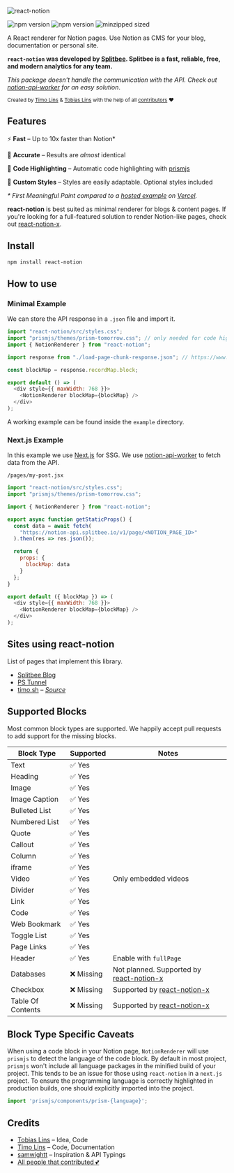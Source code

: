 ![react-notion](https://user-images.githubusercontent.com/1440854/79684011-6c948280-822e-11ea-9e23-1644903796fb.png)

![npm version](https://badgen.net/npm/v/react-notion) ![npm version](https://badgen.net/david/dep/splitbee/react-notion) ![minzipped sized](https://badgen.net/bundlephobia/minzip/react-notion)

A React renderer for Notion pages.
Use Notion as CMS for your blog, documentation or personal site.

**`react-notion` was developed by <a href="http://splitbee.io/">Splitbee</a>. Splitbee is a fast, reliable, free, and modern analytics for any team.**

_This package doesn't handle the communication with the API. Check out [notion-api-worker](https://github.com/splitbee/notion-api-worker) for an easy solution_.

<sub>Created by <a href="https://twitter.com/timolins">Timo Lins</a> & <a href="https://twitter.com/linstobias">Tobias Lins</a> with the help of all <a href="https://github.com/splitbee/react-notion/graphs/contributors">contributors</a> ❤️</sub>



## Features

⚡️ **Fast** – Up to 10x faster than Notion\*

🎯 **Accurate** – Results are _almost_ identical

🔮 **Code Highlighting** – Automatic code highlighting with [prismjs](https://prismjs.com/)

🎨 **Custom Styles** – Styles are easily adaptable. Optional styles included

_\* First Meaningful Paint compared to a [hosted example](http://react-notion-example.now.sh/) on [Vercel](https://vercel.com)._


**react-notion** is best suited as minimal renderer for blogs & content pages. If you're looking for a full-featured solution to render Notion-like pages, check out [react-notion-x](https://github.com/NotionX/react-notion-x).


## Install

```bash
npm install react-notion
```

## How to use

### Minimal Example

We can store the API response in a `.json` file and import it.

```js
import "react-notion/src/styles.css";
import "prismjs/themes/prism-tomorrow.css"; // only needed for code highlighting
import { NotionRenderer } from "react-notion";

import response from "./load-page-chunk-response.json"; // https://www.notion.so/api/v3/loadPageChunk

const blockMap = response.recordMap.block;

export default () => (
  <div style={{ maxWidth: 768 }}>
    <NotionRenderer blockMap={blockMap} />
  </div>
);
```

A working example can be found inside the `example` directory.

### Next.js Example

In this example we use [Next.js](https://github.com/zeit/next.js) for SSG. We use [notion-api-worker](https://github.com/splitbee/notion-api-worker) to fetch data from the API.

`/pages/my-post.jsx`

```js
import "react-notion/src/styles.css";
import "prismjs/themes/prism-tomorrow.css";

import { NotionRenderer } from "react-notion";

export async function getStaticProps() {
  const data = await fetch(
    "https://notion-api.splitbee.io/v1/page/<NOTION_PAGE_ID>"
  ).then(res => res.json());

  return {
    props: {
      blockMap: data
    }
  };
}

export default ({ blockMap }) => (
  <div style={{ maxWidth: 768 }}>
    <NotionRenderer blockMap={blockMap} />
  </div>
);
```

## Sites using react-notion

List of pages that implement this library.

- [Splitbee Blog](https://splitbee.io/blog)
- [PS Tunnel](https://pstunnel.com/blog)
- [timo.sh](https://timo.sh) – _[Source](https://github.com/timolins/timo-sh)_

## Supported Blocks

Most common block types are supported. We happily accept pull requests to add support for the missing blocks.

| Block Type        | Supported  | Notes                                                                                 |
| ----------------- | ---------- | ------------------------------------------------------------------------------------- |
| Text              | ✅ Yes     |                                                                                       |
| Heading           | ✅ Yes     |                                                                                       |
| Image             | ✅ Yes     |                                                                                       |
| Image Caption     | ✅ Yes     |                                                                                       |
| Bulleted List     | ✅ Yes     |                                                                                       |
| Numbered List     | ✅ Yes     |                                                                                       |
| Quote             | ✅ Yes     |                                                                                       |
| Callout           | ✅ Yes     |                                                                                       |
| Column            | ✅ Yes     |                                                                                       |
| iframe            | ✅ Yes     |                                                                                       |
| Video             | ✅ Yes     | Only embedded videos                                                                  |
| Divider           | ✅ Yes     |                                                                                       |
| Link              | ✅ Yes     |                                                                                       |
| Code              | ✅ Yes     |                                                                                       |
| Web Bookmark      | ✅ Yes     |                                                                                       |
| Toggle List       | ✅ Yes     |                                                                                       |
| Page Links        | ✅ Yes     |                                                                                       |
| Header            | ✅ Yes     | Enable with `fullPage`                                                                |
| Databases         | ❌ Missing | Not planned. Supported by [react-notion-x](https://github.com/NotionX/react-notion-x) |
| Checkbox          | ❌ Missing | Supported by [react-notion-x](https://github.com/NotionX/react-notion-x)              |
| Table Of Contents | ❌ Missing | Supported by [react-notion-x](https://github.com/NotionX/react-notion-x)              |

## Block Type Specific Caveats

When using a code block in your Notion page, `NotionRenderer` will use `prismjs` to detect the language of the code block.
By default in most project, `prismjs` won't include all language packages in the minified build of your project.
This tends to be an issue for those using `react-notion` in a `next.js` project.
To ensure the programming language is correctly highlighted in production builds, one should explicitly imported into the project.

```jsx
import 'prismjs/components/prism-{language}';
```

## Credits

- [Tobias Lins](https://tobi.sh) – Idea, Code
- [Timo Lins](https://timo.sh) – Code, Documentation
- [samwightt](https://github.com/samwightt) – Inspiration & API Typings
- [All people that contributed 💕](https://github.com/splitbee/react-notion/graphs/contributors)